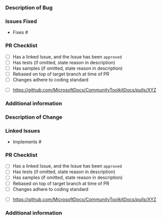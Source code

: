 <!--
 Hello, and thanks for your interest in contributing to the .NET MAUI Toolkit! 
 Please choose an option from below. Once you have chosen please simply delete the option you do not wish to keep marked.
 -->
 
 <!-- BUG FIX - START -->
 
 <!--
 If you haven't yet opened an Issue that reports the bug in detail, provides a reproduction sample, and has been verified + reproduced by a member of the .NET MAUI Toolkit core team, please do that before submitting a Pull Request. Bug Fix Pull Requests without an associated Issue will be closed.
 -->

 ### Description of Bug ###

 <!-- Describe your changes here. This only needs to be brief as the linked issues below will already cover the detailed changes. -->

 ### Issues Fixed ###
 <!-- Provide links to issues here (#35 will link to issue number 35). Ensure that a GitHub issue was created for your bug and it has been approved. -->

 - Fixes #

 ### PR Checklist ###
 <!-- Please check all the things you did here and double-check that you got it all, or state why you didn't do something -->
 - [ ] Has a linked Issue, and the Issue has been `approved`
 - [ ] Has tests (if omitted, state reason in description)
 - [ ] Has samples (if omitted, state reason in description)
 - [ ] Rebased on top of target branch at time of PR
 - [ ] Changes adhere to coding standard
 <!-- Please provide a link to the documentation PR. Replace XYZ with your docs PR # -->
 - [ ] https://github.com/MicrosoftDocs/CommunityToolkitDocs/pulls/XYZ


 ### Additional information ###

 <!-- Please provide comments on how complete this work is (e.g. let us know if you were not able to test on any specific platform). This will really help to understand what is needed in order to get this PR approved. -->
 
 <!-- BUG FIX - END -->
 
 
 
 
 <!-- FEATURE - START -->
 
 <!--
 If you haven't yet submitted a Proposal that has been Championed by a .NET MAUI core team member, please instead open a Discussion at https://github.com/communitytoolkit/maui/discussions/new where we can discuss the pros/cons of the feature and its implementation. 
 -->

 ### Description of Change ###

 <!-- Describe your changes here. This only needs to be brief as the linked issues below will already cover the detailed changes. -->

 ### Linked Issues ###
 <!-- Provide links to issues here (#35 will link to issue number 35). Ensure that a GitHub issue was created for your bug and it has been approved. -->

 - Implements #

 ### PR Checklist ###
 <!-- Please check all the things you did here and double-check that you got it all, or state why you didn't do something -->
 - [ ] Has a linked Issue, and the Issue has been `approved`
 - [ ] Has tests (if omitted, state reason in description)
 - [ ] Has samples (if omitted, state reason in description)
 - [ ] Rebased on top of target branch at time of PR
 - [ ] Changes adhere to coding standard
 <!-- Please provide a link to the documentation PR. Replace XYZ with your docs PR # -->
 - [ ] https://github.com/MicrosoftDocs/CommunityToolkitDocs/pulls/XYZ


 ### Additional information ###

 <!-- Please provide comments on how complete this work is (e.g. let us know if you were not able to test on any specific platform). This will really help to understand what is needed in order to get this PR approved. -->
 
  <!-- FEATURE - END -->
